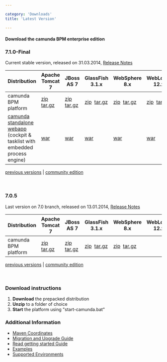 ```yaml
---

category: 'Downloads'
title: 'Latest Version'

---
```



#### Download the camunda BPM enterprise edition

<section class="row">
  <div class="col-md-12">
    <h3>7.1.0-Final</h3>
    <p>
      Current stable version, released on 31.03.2014, <a target="_blank" href="http://camundabpm.blogspot.com/2014/03/camunda-BPM-7.1.0-Final-released.html">Release Notes</a>
    </p>
    <table class="table table-responsive">
      <thead>
      <tr>
        <th>
         Distribution
        </th>
        <th>                    
          Apache Tomcat 7
        </th>
        <th>                    
          JBoss AS 7
        </th>
        <th>                    
          GlassFish 3.1.x
        </th>
        <th>
          WebSphere 8.x
        </th>
        <th>
          WebLogic 12.x
        </th>
      </tr>
      </thead>
      <tbody>
        <tr class="well">
          <td>
            camunda BPM platform
          </td>
          <td>
            <a class="btn btn-sm btn-default download-bpm" href="http://www.camunda.org/enterprise-release/camunda-bpm/tomcat/7.1/7.1.0-Final/camunda-bpm-ee-tomcat-7.1.0-Final-ee.zip">zip</a>&nbsp;
            <a class="btn btn-sm btn-default download-bpm" href="http://www.camunda.org/enterprise-release/camunda-bpm/tomcat/7.1/7.1.0-Final/camunda-bpm-ee-tomcat-7.1.0-Final-ee.tar.gz">tar.gz</a>
          </td>
          <td>
            <a class="btn btn-sm btn-default download-bpm" href="http://www.camunda.org/enterprise-release/camunda-bpm/jboss/7.1/7.1.0-Final/camunda-bpm-ee-jboss-7.1.0-Final-ee.zip">zip</a>&nbsp;
            <a class="btn btn-sm btn-default download-bpm" href="http://www.camunda.org/enterprise-release/camunda-bpm/jboss/7.1/7.1.0-Final/camunda-bpm-ee-jboss-7.1.0-Final-ee.tar.gz">tar.gz</a>
          </td>
          <td>
            <a class="btn btn-sm btn-default download-bpm" href="http://www.camunda.org/enterprise-release/camunda-bpm/glassfish/7.1/7.1.0-Final/camunda-bpm-ee-glassfish-7.1.0-Final-ee.zip">zip</a>&nbsp;
            <a class="btn btn-sm btn-default download-bpm" href="http://www.camunda.org/enterprise-release/camunda-bpm/glassfish/7.1/7.1.0-Final/camunda-bpm-ee-glassfish-7.1.0-Final-ee.tar.gz">tar.gz</a>
          </td>
          <td>                                                         
            <a class="btn btn-sm btn-default download-bpm" href="http://www.camunda.org/enterprise-release/camunda-bpm/ibm-was/7.1/7.1.0-Final/camunda-ee-ibm-was-7.1.0-Final-ee.zip">zip</a>&nbsp;
            <a class="btn btn-sm btn-default download-bpm" href="http://www.camunda.org/enterprise-release/camunda-bpm/ibm-was/7.1/7.1.0-Final/camunda-ee-ibm-was-7.1.0-Final-ee.tar.gz">tar.gz</a>
          </td>
          <td>
            <a class="btn btn-sm btn-default download-bpm" href="http://www.camunda.org/enterprise-release/camunda-bpm/oracle-wls/7.1/7.1.0-Final/camunda-ee-oracle-wls-7.1.0-Final-ee.zip">zip</a>&nbsp;
            <a class="btn btn-sm btn-default download-bpm" href="http://www.camunda.org/enterprise-release/camunda-bpm/oracle-wls/7.1/7.1.0-Final/camunda-ee-oracle-wls-7.1.0-Final-ee.tar.gz">tar.gz</a>
          </td>
        </tr>
        <tr>
          <td>
            <a href="http://docs.camunda.org/latest/guides/installation-guide/standalone/">camunda standalone webapp</a>
            <div class="text-muted">(cockpit &amp; tasklist with embedded 
            <br> process engine)</div>
          </td>
          <td>
            <a class="btn btn-sm btn-default download-bpm" href="http://www.camunda.org/enterprise-release/camunda-bpm/tomcat/7.1/7.1.0-Final/camunda-webapp-ee-tomcat-standalone-7.1.0-Final-ee.war">war</a>&nbsp;
          </td>
          <td>
            <a class="btn btn-sm btn-default download-bpm" href="http://www.camunda.org/enterprise-release/camunda-bpm/jboss/7.1/7.1.0-Final/camunda-webapp-ee-jboss-standalone-7.1.0-Final-ee.war">war</a>&nbsp;
          </td>
          <td>
            <a class="btn btn-sm btn-default download-bpm" href="http://www.camunda.org/enterprise-release/camunda-bpm/glassfish/7.1/7.1.0-Final/camunda-webapp-ee-glassfish-standalone-7.1.0-Final-ee.war">war</a>&nbsp;
          </td>
          <td>
            <a class="btn btn-sm btn-default download-bpm" href="http://www.camunda.org/enterprise-release/camunda-bpm/ibm-was/7.1/7.1.0-Final/camunda-webapp-ee-was-standalone-7.1.0-Final-ee.war">war</a>&nbsp;
          </td>
          <td>
            <a class="btn btn-sm btn-default download-bpm" href="http://www.camunda.org/enterprise-release/camunda-bpm/oracle-wls/7.1/7.1.0-Final/camunda-webapp-ee-wls-standalone-7.1.0-Final-ee.war">war</a>&nbsp;
          </td>
        </tr>
      </tbody>
    </table>
  </div>
</section>

<div class="row">
  <div class="col-md-12">
    <p class="pull-right">
      <a href="ref:/enterprise/previous-downloads.html">previous versions</a> | 
      <a href="http://camunda.org/download">community edition</a><br><br><br>  
    </p>
  </div>
</div>

<section class="row">
  <div class="col-md-12">
    <h3>7.0.5</h3>
    <p>
      Last version on 7.0 branch, released on 13.01.2014, <a target="_blank" href="https://app.camunda.com/jira/secure/ReleaseNote.jspa?projectId=10230&version=13005">Release Notes</a>
    </p>
    <table class="table">
      <thead>
      <tr>
        <th>
         Distribution
        </th>
        <th>
          Apache Tomcat 7
        </th>
        <th>
          JBoss AS 7
        </th>
        <th>
          GlassFish 3.1.x
        </th>
        <th>
          WebSphere 8.x
        </th>
        <th>
          WebLogic 12.x
        </th>
      </tr>
      </thead>
      <tbody>
        <tr class="well">
          <td>
            camunda BPM platform
          </td>
          <td>
            <a class="btn btn-sm btn-default" href="http://www.camunda.org/enterprise-release/camunda-bpm/tomcat/7.0/7.0.5/camunda-bpm-tomcat-7.0.5-ee.zip">zip</a>&nbsp;
            <a class="btn btn-sm btn-default" href="http://www.camunda.org/enterprise-release/camunda-bpm/tomcat/7.0/7.0.5/camunda-bpm-tomcat-7.0.5-ee.tar.gz">tar.gz</a>
          </td>
          <td>
            <a class="btn btn-sm btn-default" href="http://www.camunda.org/enterprise-release/camunda-bpm/jboss/7.0/7.0.5/camunda-bpm-jboss-7.0.5-ee.zip">zip</a>&nbsp;
            <a class="btn btn-sm btn-default" href="http://www.camunda.org/enterprise-release/camunda-bpm/jboss/7.0/7.0.5/camunda-bpm-jboss-7.0.5-ee.tar.gz">tar.gz</a>
          </td>
          <td>
            <a class="btn btn-sm btn-default" href="http://www.camunda.org/enterprise-release/camunda-bpm/glassfish/7.0/7.0.5/camunda-bpm-glassfish-7.0.5-ee.zip">zip</a>&nbsp;
            <a class="btn btn-sm btn-default" href="http://www.camunda.org/enterprise-release/camunda-bpm/glassfish/7.0/7.0.5/camunda-bpm-glassfish-7.0.5-ee.tar.gz">tar.gz</a><br>
          </td>
          <td colspan="2">
            <a class="btn btn-sm btn-default" href="http://www.camunda.org/enterprise-release/camunda-bpm/ibm-was/7.0/7.0.5/camunda-ee-ibm-was-7.0.5-ee.zip">zip</a>&nbsp;
            <a class="btn btn-sm btn-default" href="http://www.camunda.org/enterprise-release/camunda-bpm/ibm-was/7.0/7.0.5/camunda-ee-ibm-was-7.0.5-ee.tar.gz">tar.gz</a><br>
          </td> 
        </tr>
      </tbody>
    </table>
  </div>
</section>

<div class="row">
  <div class="col-md-12">
    <p class="pull-right">
      <a href="ref:/enterprise/previous-downloads.html">previous versions</a> | 
      <a href="http://camunda.org/download">community edition</a><br><br><br>  
    </p>
  </div>
</div>
<div class="row">
  <div class="col-md-6">
    <h3>Download instructions</h3>
    <ol>
      <li><strong>Download</strong> the prepacked distribution</li>
      <li><strong>Unzip</strong> to a folder of choice</li>
      <li><strong>Start</strong> the platform using "start-camunda.bat"</li>
    </ol>
  </div>
  <div class="col-md-6">
    <h3>Additional Information</h3>
    <ul>
      <li>
        <a href="ref:#maven-coordinates-maven-coordinates">Maven Coordinates</a>
      </li>    
      <li>
        <a href="ref:/guides/migration-guide/#patch-level-upgrade">Migration and Upgrade Guide</a>
      </li>       
      <li>
        <a href="http://camunda.org/get-started/">Read getting started Guide</a>
      </li>
      <li>
        <a href="ref:/real-life/examples/" id="githubExamples">Examples</a>
      </li>
      <li>
        <a href="ref:/guides/user-guide/#introduction-supported-environments-for-version-71">Supported Environments</a>
      </li>
  </div>
</div>



